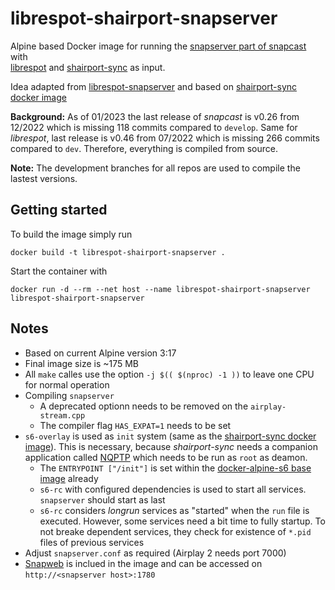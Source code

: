 # librespot-shairport-snapserver

Alpine based Docker image for running the [snapserver part of snapcast](https://github.com/badaix/snapcast) with  
[librespot](https://github.com/librespot-org/librespot) and [shairport-sync](https://github.com/mikebrady/shairport-sync) as input.

Idea adapted from [librespot-snapserver](https://github.com/djmaze/librespot-snapserver) and based on [shairport-sync docker image](https://github.com/mikebrady/shairport-sync/tree/master/docker)

 **Background:** As of 01/2023 the last release of *snapcast* is v0.26 from 12/2022 which is missing 118 commits compared to `develop`.
 Same for *librespot*, last release is v0.46 from 07/2022 which is missing 266 commits compared to `dev`.
 Therefore, everything is compiled from source.

 **Note:** The development branches for all repos are used to compile the lastest versions.

## Getting started

To build the image simply run

`docker build -t librespot-shairport-snapserver .`

Start the container with

`docker run -d --rm --net host --name librespot-shairport-snapserver librespot-shairport-snapserver`

## Notes

- Based on current Alpine version 3:17
- Final image size is ~175 MB
- All `make` calles use the option `-j $(( $(nproc) -1 ))` to leave one CPU for normal operation
- Compiling `snapserver`
  - A deprecated optionn needs to be removed on the `airplay-stream.cpp`
  - The compiler flag `HAS_EXPAT=1` needs to be set
- `s6-overlay` is used as `init` system (same as the [shairport-sync docker image](https://github.com/mikebrady/shairport-sync/tree/master/docker)). This is necessary, because *shairport-sync* needs a companion application called [NQPTP](https://github.com/mikebrady/nqptp) which needs to be run as `root` as deamon.
  - The `ENTRYPOINT ["/init"]` is set within the [docker-alpine-s6 base image](https://github.com/crazy-max/docker-alpine-s6) already
  - `s6-rc` with configured dependencies is used to start all services. `snapserver` should start as last
  - `s6-rc` considers *longrun* services as "started" when the `run` file is executed. However, some services need a bit time to fully startup. To not breake dependent services, they check for existence of `*.pid` files of previous services
- Adjust `snapserver.conf` as required (Airplay 2 needs port 7000)
- [Snapweb](https://github.com/badaix/snapweb) is inclued in the image and can be accessed on `http://<snapserver host>:1780`
